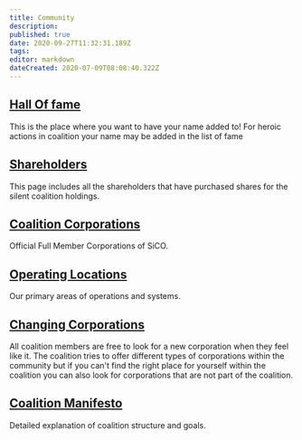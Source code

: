 ```yaml
---
title: Community
description: 
published: true
date: 2020-09-27T11:32:31.189Z
tags: 
editor: markdown
dateCreated: 2020-07-09T08:08:40.322Z
---
```


## [Hall Of fame](https://www.silentcoalition.com/hall-of-fame)
This is the place where you want to have your name added to! For heroic actions in coalition your name may be added in the list of fame

## [Shareholders](https://www.silentcoalition.com/shares)
This page includes all the shareholders that have purchased shares for the silent coalition holdings.

## [Coalition Corporations](/community/coalition-corporations)
Official Full Member Corporations of SiCO.

## [Operating Locations](/community/operating-locations)
Our primary areas of operations and systems.

## [Changing Corporations](/community/changing-corporations)
All coalition members are free to look for a new corporation when they feel like it. The coalition tries to offer different types of corporations within the community but if you can't find the right place for yourself within the coalition you can also look for corporations that are not part of the coalition.

## [Coalition Manifesto](/community/coalition-manifesto)
Detailed explanation of coalition structure and goals.